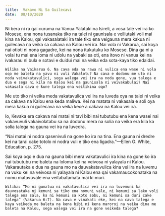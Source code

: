 ```yaml
---
title:  Vakavo Ni Sa Guilecavi
date:  08/10/2020
---
```


Ni bera ni ra qai curuma na Vanua Yalataki na Isireli, a vosa tale vei ira ko Mosese, ena nona tusanaka tiko na talei ni gaunisala e veiliutaki voli mai kina na Kalou, qai vakasalataki ira tale tiko ena veigauna mera kakua ni guilecava na veika sa cakava na Kalou vei ira. Nai vola ni Vakarua, sai koya nai otioti ni nona gagadre, kei na nona itukutuku ko Mosese. Dina ga ni a volai tu mai ena loma ni udolu na yabaki sa oti, ena itovo ni vanua kei na ivakarau ni bula e sotavi e duidui mai na veika eda sota-kaya tiko edaidai.

`Wilika na Vaikarua 6. Na cava eda na rawa ni vulica ena wase ni vola oqo me baleta na yavu ni vuli Vakalotu? Na cava e dodonu me uto ni noda veivakatavulici, sega walega vei ira na noda gone, vua talega e dua e sega ni kila na Kalou kei na gaunisala ni veivakabulai? Nai vakasala cava e kune talega ena veitikina oqo?`

Me uto tiko ni veika meda vakatavulica vei ira na luveda oya na talei ni veika sa cakava na Kalou ena keda maliwa. Kei na matata ni vakasala e soli oya mera kakua ni guilecava na veika kece a cakava na Kalou vei ira.

Io, Kevaka era cakava nai matai ni tavi bibi nai tubutubu ena kena wasei nai vakavuvuli vakaivolatabu sa na dodonu mera na solia na veika era kila ka solia talega na gauna vei ira na luvedra.

“Nai matai ni nodra qasenivuli na gone ko ira na tina. Ena gauna ni dredre kei na tarai cake totolo ni nodra vuli e tiko ena ligadra.”—Ellen G. White, Education, p. 275.

Sai koya oqo e dua na gauna bibi mera vakatavulici ira kina na gone ko ira nai tubutubu me baleta na loloma kei na veivosa ni yalayala ni Kalou. Vakarautaka e dua na gauna mo na dauvakatavulica kina vei ira na luvemu na vuku kei na veivosa ni yalayala ni Kalou ena qai vakamaucokonataka na nomu matavuvale ena veitabatamata mai ki muri.

`Wilika: “Mo ni gumatua ni vakatavulica vei ira na luvemuni ka dauvosataka ni kemuni sa tiko ena nomuni vale, ni kemuni sa lako voli talega ena sala, ka ni kemuni sa koto sobu, ni kemuni sa duri cake talega” (Vakarua 6:7). Na cava e vinakati eke, kei na cava talega e kaya veikeda me baleta na kena bibi ni kena maroroi na veika dina me baleta na Kalou, sega walega vei ira na gone veikeda talega?`